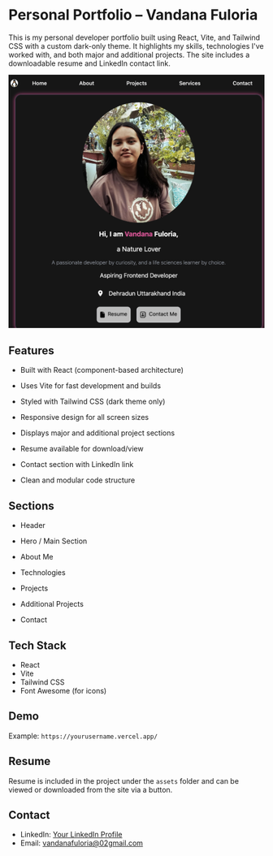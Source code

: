 # Personal Portfolio – Vandana Fuloria

This is my personal developer portfolio built using React, Vite, and Tailwind CSS with a custom dark-only theme. It highlights my skills, technologies I've worked with, and both major and additional projects. The site includes a downloadable resume and LinkedIn contact link.

  <img src="./src/assets/ss.png" >

## Features

- Built with React (component-based architecture)

- Uses Vite for fast development and builds
- Styled with Tailwind CSS (dark theme only)
- Responsive design for all screen sizes
- Displays major and additional project sections
- Resume available for download/view
- Contact section with LinkedIn link
- Clean and modular code structure

## Sections

- Header
- Hero / Main Section

- About Me
- Technologies
- Projects
- Additional Projects
- Contact

## Tech Stack

- React
- Vite
- Tailwind CSS
- Font Awesome (for icons)

## Demo

Example: `https://yourusername.vercel.app/`

## Resume

Resume is included in the project under the `assets` folder and can be viewed or downloaded from the site via a button.

## Contact

- LinkedIn: [Your LinkedIn Profile](https://linkedin.com/in/vandanafuloria)
- Email: vandanafuloria@02gmail.com
